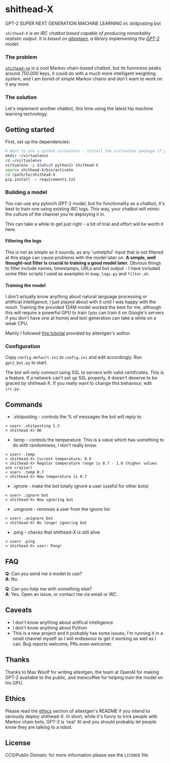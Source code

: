 # shithead-X

GPT-2 SUPER NEXT GENERATION MACHINE LEARNING irc shitposting bot

*`shithead-X` is an IRC chatbot based capable of producing remarkably realistic output. It is based on [aitextgen](https://github.com/minimaxir/aitextgen), a library implementing the [GPT-2](https://en.wikipedia.org/wiki/OpenAI#GPT-2) model.*

### The problem

[`shithead-ng`](https://github.com/albino/shithead-ng) is a cool Markov chain-based chatbot, but its funniness peaks around 750,000 keys, it could do with a much more intelligent weighting system, and I am bored of simple Markov chains and don't want to work on it any more.

### The solution

Let's implement another chatbot, this time using the latest hip machine learning technology.

## Getting started

First, set up the dependencies:

```bash
# Best to use a python virtualenv - install the virtualenv package if you don't have it already
mkdir ~/virtualenvs
cd ~/virtualenvs
virtualenv -p $(which python3) shithead-X
source shithead-X/bin/activate
cd /path/to/shithead-X
pip install -r requirements.txt
```

### Building a model

You can use any pytorch GPT-2 model, but for functionality as a chatbot, it's best to train one using existing IRC logs. This way, your chatbot will mimic the culture of the channel you're deploying it in.

This can take a while to get just right - a bit of trial and effort will be worth it here.

#### Filtering the logs

This is not as simple as it sounds, as any 'unhelpful' input that is not filtered at this stage can cause problems with the model later on. **A simple, well thought-out filter is crucial to training a good model later.** Obvious things to filter include names, timestamps, URLs and bot output - I have included some filter scripts I used as examples in `dump_logs.py` and `filter.sh`.

#### Training the model

I don't actually know anything about natural language processing or artificial intelligence, I just played about with it until I was happy with the result. Training the provided 124M model worked the best for me, although this will require a powerful GPU to train (you can train it on Google's servers if you don't have one at home) and text generation can take a while on a weak CPU.

Mainly I followed [this tutorial](https://colab.research.google.com/drive/15qBZx5y9rdaQSyWpsreMDnTiZ5IlN0zD?usp=sharing) provided by aitextgen's author.

### Configuration

Copy `config.default.ini` to `config.ini` and edit accordingly. Run `gpt2_bot.py` to start.

The bot will only connect using SSL to servers with valid certificates. This is a feature. If a network can't set up SSL properly, it doesn't deserve to be graced by shithead-X. If you really want to change this behaviour, edit `irc.py`.

## Commands

* .shitposting - controls the % of messages the bot will reply to
```
< user> .shitposting 1.5
< shithead-X> OK
```

* .temp - controls the temperature. This is a value which has something to do with randomness, I don't really know.
```
< user> .temp
< shithead-X> Current temperature: 0.9
< shithead-X> Regular temperature range is 0.7 - 1.0 (higher values are crazier)
< user> .temp 0.7
< shithead-X> New temperature is 0.7
```

* .ignore - make the bot totally ignore a user (useful for other bots)
```
< user> .ignore bot
< shithead-X> Now ignoring bot
```

* .unignore - removes a user from the ignore list
```
< user> .unignore bot
< shithead-X> No longer ignoring bot
```

* .ping - checks that shithead-X is still alive
```
< user> .ping
< shithead-X> user: Pong!
```

## FAQ

**Q**: Can you send me a model to use?    
**A**: No.

**Q**: Can you help me with something else?    
**A**: Yes. Open an issue, or contact me via email or IRC.

## Caveats

* I don't know anything about artifical intelligence  
* I don't know anything about Python  
* This is a new project and it probably has some issues, I'm running it in a small channel myself so I will endeavour to get it working as well as I can. Bug reports welcome, PRs even welcomer.

## Thanks

Thanks to Max Woolf for writing aitextgen, the team at OpenAI for making GPT-2 available to the public, and meiscoffee for helping train the model on his GPU.

## Ethics

Please read the [ethics](https://github.com/minimaxir/aitextgen#ethics) section of aitextgen's README if you intend to seriously deploy shithead-X. In short, while it's funny to trick people with Markov chain bots, GPT-2 is 'real' AI and you should probably let people know they are talking to a robot.

## License

CC0/Public Domain; for more information please see the `LICENSE` file.
